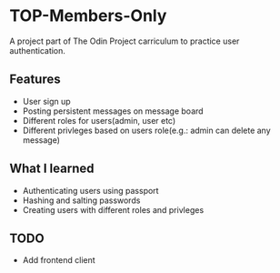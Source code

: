# TOP-Members-Only
A project part of The Odin Project carriculum to practice user authentication. 

## Features
- User sign up
- Posting persistent messages on message board
- Different roles for users(admin, user etc)
- Different privleges based on users role(e.g.: admin can delete any message)

## What I learned
- Authenticating users using passport
- Hashing and salting passwords
- Creating users with different roles and privleges

## TODO
- Add frontend client
